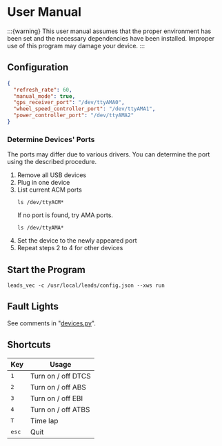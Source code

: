 # User Manual

:::{warning}
This user manual assumes that the proper environment has been set and the necessary dependencies have been installed.
Improper use of this program may damage your device.
:::

## Configuration

```json
{
  "refresh_rate": 60,
  "manual_mode": true,
  "gps_receiver_port": "/dev/ttyAMA0",
  "wheel_speed_controller_port": "/dev/ttyAMA1",
  "power_controller_port": "/dev/ttyAMA2"
}
```

### Determine Devices' Ports

The ports may differ due to various drivers. You can determine the port using the described procedure.

1. Remove all USB devices
2. Plug in one device
3. List current ACM ports
   ```shell
   ls /dev/ttyACM*
   ```
   If no port is found, try AMA ports.
   ```shell
   ls /dev/ttyAMA*
   ```
4. Set the device to the newly appeared port
5. Repeat steps 2 to 4 for other devices

## Start the Program

```shell
leads_vec -c /usr/local/leads/config.json --xws run
```

## Fault Lights

See comments in "[devices.py](#leads_vec.devices)".

## Shortcuts

| Key            | Usage              |
|----------------|--------------------|
| <kbd>1</kbd>   | Turn on / off DTCS |
| <kbd>2</kbd>   | Turn on / off ABS  |
| <kbd>3</kbd>   | Turn on / off EBI  |
| <kbd>4</kbd>   | Turn on / off ATBS |
| <kbd>T</kbd>   | Time lap           |
| <kbd>esc</kbd> | Quit               |
